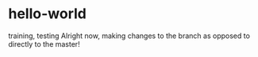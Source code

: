 # hello-world
training, testing
Alright now, making changes to the branch as opposed to directly to the master!
